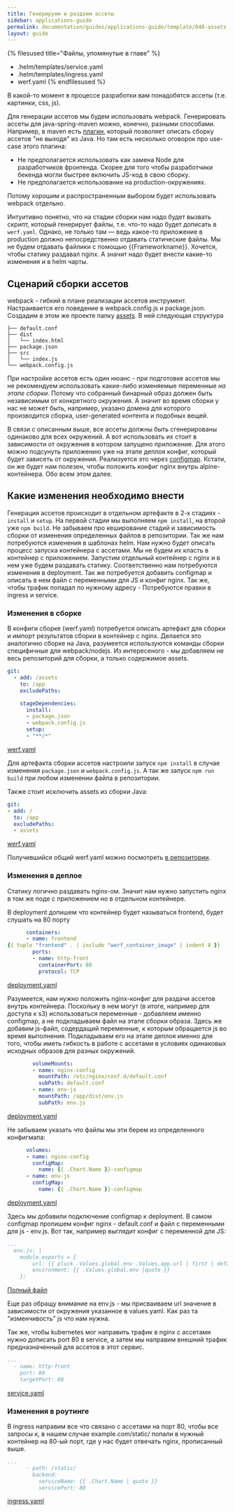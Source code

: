 ```yaml
---
title: Генерируем и раздаем ассеты
sidebar: applications-guide
permalink: documentation/guides/applications-guide/template/040-assets.html
layout: guide
---
```


{% filesused title="Файлы, упомянутые в главе" %}
- .helm/templates/service.yaml
- .helm/templates/ingress.yaml
- werf.yaml
{% endfilesused %}


В какой-то момент в процессе разработки вам понадобятся ассеты (т.е. картинки, css, js).

Для генерации ассетов мы будем использовать webpack.
Генерировать ассеты для java-spring-maven можно, конечно, разными способами. Например, в maven есть [плагин](https://github.com/eirslett/frontend-maven-plugin), который позволяет описать сборку ассетов "не выходя" из Java. Но там есть несколько оговорок про use-case этого плагина:

*   Не предполагается использовать как замена Node для разработчиков фронтенда. Скорее для того чтобы разработчики бекенда могли быстрее включить JS-код в свою сборку.
*   Не предполагается использование на production-окружениях.

Потому хорошим и распространенным выбором будет использовать webpack отдельно.

Интуитивно понятно, что на стадии сборки нам надо будет вызвать скрипт, который генерирует файлы, т.е. что-то надо будет дописать в `werf.yaml`. Однако, не только там — ведь какое-то приложение в production должно непосредственно отдавать статические файлы. Мы не будем отдавать файлики с помощью {{Frameworkname}}. Хочется, чтобы статику раздавал nginx. А значит надо будет внести какие-то изменения и в helm чарты.

<a name="assets-scenario" />

## Сценарий сборки ассетов

webpack - гибкий в плане реализации ассетов инструмент. Настраивается его поведение в webpack.config.js и package.json.
Создадим в этом же проекте папку [assets](gitlab-java-springboot-files/02-demo-with-assets/assets/). В ней следующая структура

```
├── default.conf
├── dist
│   └── index.html
├── package.json
├── src
│   └── index.js
└── webpack.config.js
```

При настройке ассетов есть один нюанс - при подготовке ассетов мы не рекомендуем использовать какие-либо изменяемые переменные _на этапе сборки_. Потому что собранный бинарный образ должен быть независимым от конкретного окружения. А значит во время сборки у нас не может быть, например, указано домена для которого производится сборка, user-generated контента и подобных вещей.

В связи с описанным выше, все ассеты должны быть сгенерированы одинаково для всех окружений. А вот использовать их стоит в зависимости от окружения в котором запущено приложение. Для этого можно подсунуть приложению уже на этапе деплоя конфиг, который будет зависеть от окружения. Реализуется это через [configmap](https://kubernetes.io/docs/concepts/configuration/configmap/). Кстати, он же будет нам полезен, чтобы положить конфиг nginx внутрь alpine-контейнера. Обо всем этом далее.

<a name="assets-implementation" />

## Какие изменения необходимо внести

Генерация ассетов происходит в отдельном артефакте в 2-х стадиях - `install` и `setup`. На первой стадии мы выполняем `npm install`, на второй уже `npm build`. Не забываем про кеширование стадий и зависимость сборки от изменения определенных файлов в репозитории.
Так же нам потребуются изменения в шаблонах helm. Нам нужно будет описать процесс запуска контейнера с ассетами. Мы не будем их класть в контейнер с приложением. Запустим отдельный контейнер с nginx и в нем уже будем раздавать статику. Соответственно нам потребуются изменения в deployment. Так же потребуется добавить configmap и описать в нем файл с переменными для JS и конфиг nginx. Так же, чтобы трафик попадал по нужному адресу - Потребуются правки в ingress и service.

### Изменения в сборке

В конфиги сборке (werf.yaml) потребуется описать артефакт для сборки и импорт результатов сборки в контейнер с nginx. Делается это аналогично сборке на Java, разумеется используются команды сборки специфичные для webpack/nodejs. Из интересеного - мы добавляем не весь репозиторий для сборки, а только содержимое assets.

```yaml
git:
  - add: /assets
    to: /app
    excludePaths:

    stageDependencies:
      install:
      - package.json
      - webpack.config.js
      setup:
      - "**/*"
```

[werf.yaml](gitlab-java-springboot-files/02-demo-with-assets/werf.yaml:42-53)

Для артефакта сборки ассетов настроили запуск `npm install` в случае изменения `package.json` и `webpack.config.js`. А так же запуск `npm run build` при любом изменении файла в репозитории.

Также стоит исключить assets из сборки Java:

```yaml
git:
- add: /
  to: /app
  excludePaths:
  - assets
```

[werf.yaml](gitlab-java-springboot-files/02-demo-with-assets/werf.yaml:7-10)

Получившийся общий werf.yaml можно посмотреть [в репозитории]([werf.yaml](02-demo-with-assets/werf.yaml)).

### Изменения в деплое

Статику логично раздавать nginx-ом. Значит нам нужно запустить nginx в том же поде с приложением но в отдельном контейнере.

В deployment допишем что контейнер будет называться frontend, будет слушать на 80 порту

```yaml
      containers:
      - name: frontend
{{ tuple "frontend" . | include "werf_container_image" | indent 8 }}
        ports:
        - name: http-front
          containerPort: 80
          protocol: TCP
```

[deployment.yaml](gitlab-java-springboot-files/02-demo-with-assets/.helm/templates/10-deployment.yaml:23-29)

Разумеется, нам нужно положить nginx-конфиг для раздачи ассетов внутрь контейнера. Поскольку в нем могут (в итоге, например для доступа к s3) использоваться переменные - добавляем именно configmap, а не подкладываем файл на этапе сборки образа.
Здесь же добавим js-файл, содердащий переменные, к которым обращается js во время выполнения. Подкладываем его на этапе деплоя именно для того, чтобы иметь гибкость в работе с ассетами в условиях одинаковых исходных образов для разных окружений.

```yaml
        volumeMounts:
        - name: nginx-config
          mountPath: /etc/nginx/conf.d/default.conf
          subPath: default.conf
        - name: env-js
          mountPath: /app/dist/env.js
          subPath: env.js
```

[deployment.yaml](gitlab-java-springboot-files/02-demo-with-assets/.helm/templates/10-deployment.yaml:30-36)

Не забываем указать что файлы мы эти берем из определенного конфигмапа:

```yaml
      volumes:
      - name: nginx-config
        configMap:
          name: {{ .Chart.Name }}-configmap
      - name: env-js
        configMap:
          name: {{ .Chart.Name }}-configmap
```

[deployment.yaml](gitlab-java-springboot-files/02-demo-with-assets/.helm/templates/10-deployment.yaml:52-58)


Здесь мы добавили подключение configmap к deployment. В самом configmap пропишем конфиг nginx - default.conf и файл с переменными для js - env.js. Вот так, например выглядит конфиг с переменной для JS:

```yaml
...
  env.js: |
    module.exports = {
        url: {{ pluck .Values.global.env .Values.app.url | first | default .Values.app.url._default |quote }},
        environment: {{ .Values.global.env |quote }}
    };

```

[Полный файл](gitlab-java-springboot-files/02-demo-with-assets/.helm/templates/01-cm.yaml)

Еще раз обращу внимание на env.js - мы присваиваем url значение в зависимости от окружения указанное в values.yaml. Как раз та "изменчивость" js что нам нужна.

Так же, чтобы kubernetes мог направить трафик в nginx с ассетами нужно дописать port 80 в service, а затем мы направим внешний трафик предназначенный для ассетов в этот сервис.

```yaml
...
  - name: http-front
    port: 80
    targetPort: 80
```

[service.yaml](gitlab-java-springboot-files/02-demo-with-assets/.helm/templates/20-service.yaml:10-12)

### Изменения в роутинге

В ingress направим все что связано с ассетами на порт 80, чтобы все запросы к, в нашем случае example.com/static/ попали в нужный контейнер на 80-ый порт, где у нас будет отвечать nginx, прописанный выше.

```yaml
...
      - path: /static/
        backend:
          serviceName: {{ .Chart.Name | quote }}
          servicePort: 80
```

[ingress.yaml](gitlab-java-springboot-files/02-demo-with-assets/.helm/templates/90-ingress.yaml:17-20)



